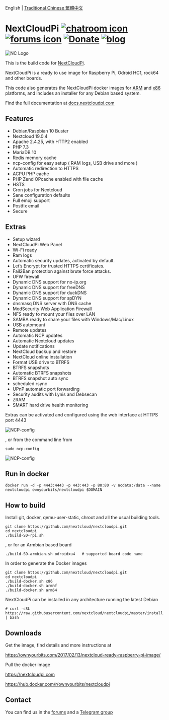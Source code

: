 English | [Traditional Chinese 繁體中文](/README-ZH-TW.md)

# NextCloudPi [![chatroom icon](https://patrolavia.github.io/telegram-badge/chat.png)](https://t.me/NextCloudPi) [![forums icon](https://img.shields.io/badge/help-forums-blue.svg)](https://help.nextcloud.com/c/support/appliances-docker-snappy-vm) [![Donate](https://img.shields.io/badge/Donate-PayPal-green.svg)](https://www.paypal.com/cgi-bin/webscr?cmd=_donations&business=N8PJHSEQF4G7Y&lc=US&item_name=Own%20Your%20Bits&item_number=NextCloudPi&no_note=1&no_shipping=1&currency_code=EUR&bn=PP%2dDonationsBF%3abtn_donate_LG%2egif%3aNonHosted) [![blog](https://img.shields.io/badge/follow-blog-orange.svg)](https://ownyourbits.com)


![NC Logo](https://ownyourbits.com/wp-content/uploads/2017/11/ncp-square.png)

This is the build code for [NextCloudPi](https://nextcloudpi.com).

NextCloudPi is a ready to use image for Raspberry Pi, Odroid HC1, rock64 and other boards.

This code also generates the NextCloudPi docker images for [ARM](https://hub.docker.com/r/ownyourbits/nextcloudpi-armhf) and [x86](https://hub.docker.com/r/ownyourbits/nextcloudpi-x86) platforms, and includes an installer for any Debian based system.

Find the full documentation at [docs.nextcloudpi.com](http://docs.nextcloudpi.com)

## Features

 * Debian/Raspbian 10 Buster
 * Nextcloud 19.0.4
 * Apache 2.4.25, with HTTP2 enabled
 * PHP 7.3
 * MariaDB 10
 * Redis memory cache
 * ncp-config for easy setup ( RAM logs, USB drive and more )
 * Automatic redirection to HTTPS
 * ACPU PHP cache
 * PHP Zend OPcache enabled with file cache
 * HSTS
 * Cron jobs for Nextcloud
 * Sane configuration defaults
 * Full emoji support
 * Postfix email
 * Secure

## Extras

 * Setup wizard
 * NextCloudPi Web Panel
 * Wi-Fi ready
 * Ram logs
 * Automatic security updates, activated by default.
 * Let’s Encrypt for trusted HTTPS certificates.
 * Fail2Ban protection against brute force attacks.
 * UFW firewall
 * Dynamic DNS support for no-ip.org
 * Dynamic DNS support for freeDNS
 * Dynamic DNS support for duckDNS
 * Dynamic DNS support for spDYN
 * dnsmasq DNS server with DNS cache
 * ModSecurity Web Application Firewall
 * NFS ready to mount your files over LAN
 * SAMBA ready to share your files with Windows/Mac/Linux
 * USB automount
 * Remote updates
 * Automatic NCP updates
 * Automatic Nextcloud updates
 * Update notifications
 * NextCloud backup and restore
 * NextCloud online installation
 * Format USB drive to BTRFS
 * BTRFS snapshots
 * Automatic BTRFS snapshots
 * BTRFS snapshot auto sync
 * scheduled rsync
 * UPnP automatic port forwarding
 * Security audits with Lynis and Debsecan
 * ZRAM
 * SMART hard drive health monitoring

Extras can be activated and configured using the web interface at HTTPS port 4443


![NCP-config](https://ownyourbits.com/wp-content/uploads/2017/07/web-letsencrypt.jpg)

, or from the command line from

```
sudo ncp-config
```

![NCP-config](https://ownyourbits.com/wp-content/uploads/2017/03/ncp-conf-700x456.jpg)


## Run in docker

```
docker run -d -p 4443:4443 -p 443:443 -p 80:80 -v ncdata:/data --name nextcloudpi ownyourbits/nextcloudpi $DOMAIN
```


## How to build

Install git, docker, qemu-user-static, chroot and all the usual building tools.

```
git clone https://github.com/nextcloud/nextcloudpi.git
cd nextcloudpi
./build-SD-rpi.sh
```

, or for an Armbian based board

```
./build-SD-armbian.sh odroidxu4   # supported board code name
```

In order to generate the Docker images

```
git clone https://github.com/nextcloud/nextcloudpi.git
cd nextcloudpi
./build-docker.sh x86
./build-docker.sh armhf
./build-docker.sh arm64
```

NextCloudPi can be installed in any architecture running the latest Debian

```
# curl -sSL https://raw.githubusercontent.com/nextcloud/nextcloudpi/master/install.sh | bash
```

## Downloads

Get the image, find details and more instructions at

https://ownyourbits.com/2017/02/13/nextcloud-ready-raspberry-pi-image/

Pull the docker image

https://nextcloudpi.com

https://hub.docker.com/r/ownyourbits/nextcloudpi

## Contact

You can find us in the [forums](https://help.nextcloud.com/c/support/appliances-docker-snappy-vm) and a [Telegram group](https://t.me/NextCloudPi)
